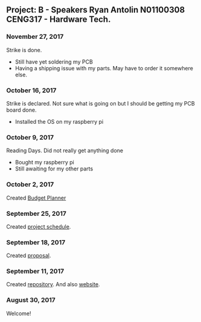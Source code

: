 Project: B - Speakers
Ryan Antolin
N01100308
CENG317 - Hardware Tech.
-------------

### November 27, 2017

Strike is done. 
  * Still have yet soldering my PCB
  * Having a shipping issue with my parts. May have to order it somewhere else.

### October 16, 2017

Strike is declared. Not sure what is going on but I should be getting my PCB board done.
  * Installed the OS on my raspberry pi
  

### October 9, 2017

Reading Days. Did not really get anything done
  * Bought my raspberry pi
  * Still awaiting for my other parts

### October 2, 2017

Created [Budget Planner](https://github.com/githubofryry/BluetoothSpeakers/blob/master/documentation/ProjectPlanner-ryry.mpp)

### September 25, 2017

Created [project schedule](https://github.com/githubofryry/BluetoothSpeakers/blob/master/documentation/ProjectPlanner-ryry.mpp).  


### September 18, 2017

Created [proposal](https://github.com/githubofryry/BluetoothSpeakers/blob/master/documentation/BluetoothSpeakers-RyanAntolin.xlsx).

### September 11, 2017

Created [repository](https://github.com/githubofryry/).
And also [website](https://githubofryry.github.io/BluetoothSpeakers/).

### August 30, 2017

Welcome!
